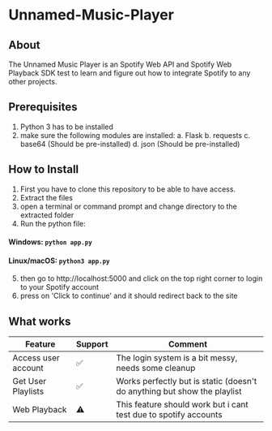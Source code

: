 # Unnamed-Music-Player

## About
The Unnamed Music Player is an Spotify Web API and Spotify Web Playback SDK test to learn and figure out how to integrate Spotify to any other projects. 

## Prerequisites
1. Python 3 has to be installed
2. make sure the following modules are installed: 
  a. Flask
  b. requests
  c. base64 (Should be pre-installed)
  d. json (Should be pre-installed)

## How to Install
1. First you have to clone this repository to be able to have access. 
2. Extract the files
3. open a terminal or command prompt and change directory to the extracted folder
4. Run the python file: 
#### Windows: `python app.py`

#### Linux/macOS: `python3 app.py`

5. then go to http://localhost:5000 and click on the top right corner to login to your Spotify account
6. press on 'Click to continue' and it should redirect back to the site

## What works
| Feature | Support | Comment |
|----------|----------|----------|
| Access user account | ✅ | The login system is a bit messy, needs some cleanup |
| Get User Playlists | ✅ | Works perfectly but is static (doesn't do anything but show the playlist |
| Web Playback | ⚠️ | This feature should work but i cant test due to spotify accounts |


